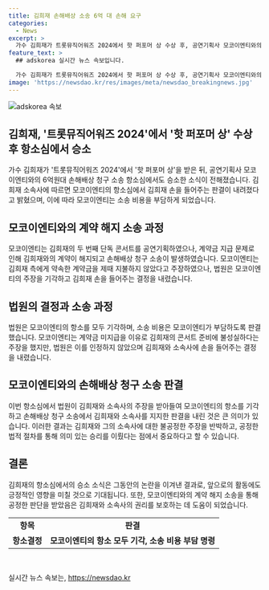 ```yaml
---
title: 김희재 손해배상 소송 6억 대 손해 요구
categories:
  - News
excerpt: >
  가수 김희재가 트롯뮤직어워즈 2024에서 핫 퍼포머 상 수상 후, 공연기획사 모코이엔티와의 6억원대 손해배상 청구 소송에서 법원이 김희재 손을 들어주었다. 모코이엔티는 계약금을 약속한 기한 내 미지급으로 김희재의 콘서트가 무산되자 손해배상을 요구했는데, 항소심에서도 패소했다. 최종 판결은 김희재와 소속사의 승리로 끝났다.
feature_text: >
  ## adskorea 실시간 뉴스 속보입니다.

  가수 김희재가 트롯뮤직어워즈 2024에서 핫 퍼포머 상 수상 후, 공연기획사 모코이엔티와의 6억원대 손해배상 청구 소송에서 법원이 김희재 손을 들어주었다. 모코이엔티는 계약금을 약속한 기한 내 미지급으로 김희재의 콘서트가 무산되자 손해배상을 요구했는데, 항소심에서도 패소했다. 최종 판결은 김희재와 소속사의 승리로 끝났다.
image: 'https://newsdao.kr/res/images/meta/newsdao_breakingnews.jpg'
---
```


<p><img src="https://newsdao.kr/res/images/meta/newsdao_breakingnews.jpg" alt="adskorea 속보" /></p>

<h2 data-ke-size="size26">김희재, '트롯뮤직어워즈 2024'에서 '핫 퍼포머 상' 수상 후 항소심에서 승소</h2>

<p data-ke-size="size16">가수 김희재가 '트롯뮤직어워즈 2024'에서 '핫 퍼포머 상'을 받은 뒤, 공연기획사 모코이엔티와의 6억원대 손해배상 청구 소송 항소심에서도 승소한 소식이 전해졌습니다. 김희재 소속사에 따르면 모코이엔티의 항소심에서 김희재 손을 들어주는 판결이 내려졌다고 밝혔으며, 이에 따라 모코이엔티는 소송 비용을 부담하게 되었습니다.</p>

<h2 data-ke-size="size26">모코이엔티와의 계약 해지 소송 과정</h2>

<p data-ke-size="size16">모코이엔티는 김희재의 두 번째 단독 콘서트를 공연기획하였으나, 계약금 지급 문제로 인해 김희재와의 계약이 해지되고 손해배상 청구 소송이 발생하였습니다. 모코이엔티는 김희재 측에게 약속한 계약금을 제때 지불하지 않았다고 주장하였으나, 법원은 모코이엔티의 주장을 기각하고 김희재 손을 들어주는 결정을 내렸습니다.</p>

<h2 data-ke-size="size26">법원의 결정과 소송 과정</h2>

<p data-ke-size="size16">법원은 모코이엔티의 항소를 모두 기각하며, 소송 비용은 모코이엔티가 부담하도록 판결했습니다. 모코이엔티는 계약금 미지급을 이유로 김희재의 콘서트 준비에 불성실하다는 주장을 했지만, 법원은 이를 인정하지 않았으며 김희재와 소속사에 손을 들어주는 결정을 내렸습니다.</p>

<h2 data-ke-size="size26">모코이엔티와의 손해배상 청구 소송 판결</h2>

<p data-ke-size="size16">이번 항소심에서 법원이 김희재와 소속사의 주장을 받아들여 모코이엔티의 항소를 기각하고 손해배상 청구 소송에서 김희재와 소속사를 지지한 판결을 내린 것은 큰 의미가 있습니다. 이러한 결과는 김희재와 그의 소속사에 대한 불공정한 주장을 반박하고, 공정한 법적 절차를 통해 의미 있는 승리를 이뤘다는 점에서 중요하다고 할 수 있습니다.</p>

<h2 data-ke-size="size26">결론</h2>

<p data-ke-size="size16">김희재의 항소심에서의 승소 소식은 그동안의 논란을 이겨낸 결과로, 앞으로의 활동에도 긍정적인 영향을 미칠 것으로 기대됩니다. 또한, 모코이엔티와의 계약 해지 소송을 통해 공정한 판단을 받았음은 김희재와 소속사의 권리를 보호하는 데 도움이 되었습니다.</p>

<table>
    <tbody>
        <tr>
            <td style="text-align: center; height: 17px;"><b>항목</b></td>
            <td style="text-align: center; height: 17px;"><b>판결</b></td>
        </tr>
        <tr>
            <td style="text-align: center; height: 17px;"><b>항소결정</b></td>
            <td style="text-align: center; height: 17px;"><b>모코이엔티의 항소 모두 기각, 소송 비용 부담 명령</b></td>
        </tr>
    </tbody>
</table>

<p data-ke-size="size16">&nbsp;</p>
실시간 뉴스 속보는, <a href="https://newsdao.kr" rel="dofollow">https://newsdao.kr</a>


